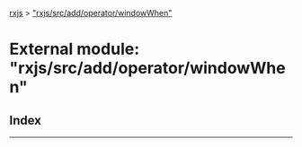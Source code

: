[rxjs](../README.md) > ["rxjs/src/add/operator/windowWhen"](../modules/_rxjs_src_add_operator_windowwhen_.md)

# External module: "rxjs/src/add/operator/windowWhen"

## Index

---


